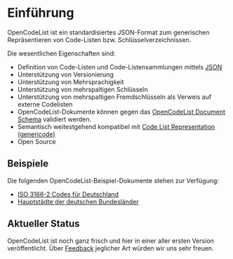 # Einführung

OpenCodeList ist ein standardisiertes JSON-Format zum generischen Repräsentieren von Code-Listen bzw. Schlüsselverzeichnissen. 

Die wesentlichen Eigenschaften sind:

+ Definition von Code-Listen und Code-Listensammlungen mittels [JSON](https://www.json.org/)
+ Unterstützung von Versionierung
+ Unterstützung von Mehrsprachigkeit
+ Unterstützung von mehrspaltigen Schlüsseln
+ Unterstützung von mehrspaltigen Fremdschlüsseln als Verweis auf externe Codelisten
+ OpenCodeList-Dokumente können gegen das [OpenCodeList Document Schema](https://github.com/openpotato/opencodelist/blob/main/schemas/v0.2/schema.json) validiert werden.
+ Semantisch weitestgehend kompatibel mit [Code List Representation (genericode)](https://docs.oasis-open.org/codelist/genericode/v1.0/genericode-v1.0.html)
+ Open Source

## Beispiele

Die folgenden OpenCodeList-Beispiel-Dokumente stehen zur Verfügung:

+ [ISO 3166-2 Codes für Deutschland](https://github.com/openpotato/opencodelist/tree/main/samples/germany.federal-state-codes-2025-01-01.json)
+ [Hauptstädte der deutschen Bundesländer](https://github.com/openpotato/opencodelist/tree/main/samples/germany.federal-state-capitals-2025-01-01.json)

## Aktueller Status

OpenCodeList ist noch ganz frisch und hier in einer aller ersten Version veröffentlicht. Über [Feedback](community.md) jeglicher Art würden wir uns sehr freuen.